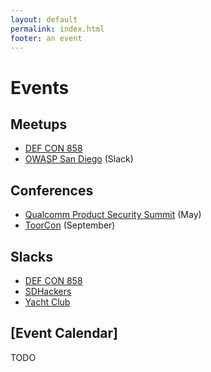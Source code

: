 ```yaml
---
layout: default
permalink: index.html
footer: an event
---
```


# Events

## Meetups

* [DEF CON 858](https://www.dc858.org/)
* [OWASP San Diego](https://www.owasp.org/index.php/SanDiego) (Slack)

## Conferences

* [Qualcomm Product Security Summit](https://www.qualcomm.com/company/product-security/resources) (May)
* [ToorCon](https://sandiego.toorcon.net/) (September)

## Slacks

* [DEF CON 858](defconsd.slack.com)
* [SDHackers](sdhackers.slack.com)
* [Yacht Club](sd1337.slack.com)

## [Event Calendar]

TODO
